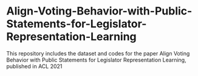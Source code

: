 # Align-Voting-Behavior-with-Public-Statements-for-Legislator-Representation-Learning
This repository includes the dataset and codes for the paper Align Voting Behavior with Public Statements for Legislator Representation Learning, published in ACL 2021
